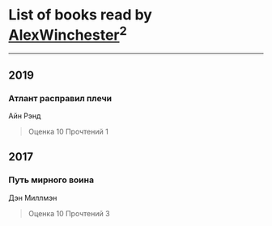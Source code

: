 # List of books read by [AlexWinchester](https://www.facebook.com/profile.php?id=2680385415370992)<sup>2</sup>
---

## 2019

### Атлант расправил плечи
Айн Рэнд
> Оценка 10
> Прочтений 1



## 2017

### Путь мирного воина
Дэн Миллмэн
> Оценка 10
> Прочтений 3



